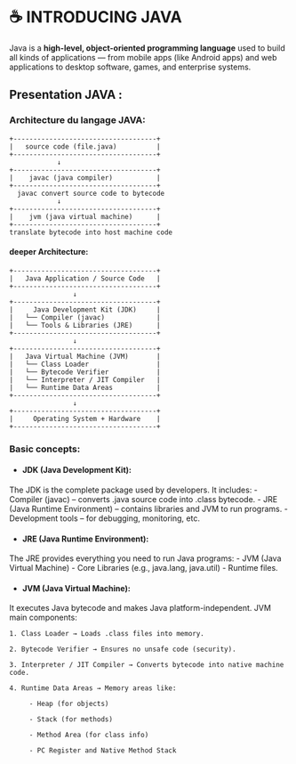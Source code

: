 # ☕ INTRODUCING JAVA

Java is a **high-level, object-oriented programming language** used to build all kinds of applications — from mobile apps (like Android apps) and web applications to desktop software, games, and enterprise systems.

##  Presentation JAVA :

### Architecture du langage JAVA: 

```text
+------------------------------------+
|   source code (file.java)          |
+------------------------------------+
            ↓
+------------------------------------+   
|    javac (java compiler)           |
+------------------------------------+
  javac convert source code to bytecode     
            ↓
+------------------------------------+   
|    jvm (java virtual machine)      |
+------------------------------------+
translate bytecode into host machine code
```
#### deeper Architecture: 
```text
+------------------------------------+
|   Java Application / Source Code   |
+------------------------------------+
                ↓
+------------------------------------+
|     Java Development Kit (JDK)     |
|   └── Compiler (javac)             |
|   └── Tools & Libraries (JRE)      |
+------------------------------------+
                ↓
+------------------------------------+
|   Java Virtual Machine (JVM)       |
|   └── Class Loader                 |
|   └── Bytecode Verifier            |
|   └── Interpreter / JIT Compiler   |
|   └── Runtime Data Areas           |
+------------------------------------+
                ↓
+------------------------------------+
|     Operating System + Hardware    |
+------------------------------------+
```
### Basic concepts: 

- #### JDK (Java Development Kit):

The JDK is the complete package used by developers.
It includes:
    - Compiler (javac) – converts .java source code into .class bytecode.
    - JRE (Java Runtime Environment) – contains libraries and JVM to run programs.
    - Development tools – for debugging, monitoring, etc.

- #### JRE (Java Runtime Environment):

The JRE provides everything you need to run Java programs:
    - JVM (Java Virtual Machine)
    - Core Libraries (e.g., java.lang, java.util)
    - Runtime files.

- #### JVM (Java Virtual Machine):

It executes Java bytecode and makes Java platform-independent.
JVM main components:

    1. Class Loader → Loads .class files into memory.

    2. Bytecode Verifier → Ensures no unsafe code (security).

    3. Interpreter / JIT Compiler → Converts bytecode into native machine code.

    4. Runtime Data Areas → Memory areas like:

         - Heap (for objects)

         - Stack (for methods)

         - Method Area (for class info)

         - PC Register and Native Method Stack
